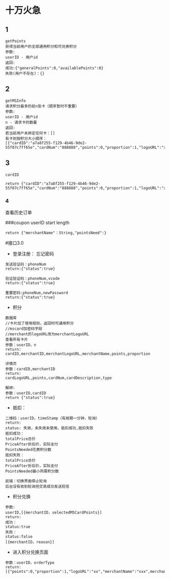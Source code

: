 # 十万火急 #
## 1 ##
	getPoints
	获得当前用户的全部通用积分和可兑换积分
	参数:
	userID - 用户id
	返回:
	成功:{"generalPoints":0,"availablePoints":0}
	失败(用户不存在)：{}

## 2 ##
	getMSInfo
	请求积分最多的前n张卡（顺序暂时不重要）
	参数:
	userID - 用户id
	n - 请求卡的数量
	返回:
	若当前用户未绑定任何卡：[]
	有卡则按积分大小顺序：
	[{"cardID":"a7a8f255-f129-4b46-9de2-55f07c7ff65e","cardNum":"888888","points":0,"proportion":1,"logoURL":"xx","merchantName":"xxx"}]

## 3 ##
    cardID
    
    return {"cardID":"a7a8f255-f129-4b46-9de2-55f07c7ff65e","cardNum":"888888","points":0,"proportion":1,"logoURL":"xx","merchantName":"xxx"}

### 4 ###
查看历史订单

###coupon
    userID start length
    
    return {"merchantName"：String,"pointsNeed":}

#接口3.0

- 登录注册：
忘记密码
```
发送验证码：phoneNum
return:{"status":true}

验证验证码：phoneNum,vcode
return:{"status":true}

重置密码:phoneNum,newPassword
return:{"status":true}
```
- 积分
```
数据库
//卡片加了使用规则，返回时可通用积分
//mscard加密码字段
//merchant的logoURL改为merchantLogoURL
查看所有卡片
参数：userID，n
return:
cardID,merchantID,merchantLogoURL,merchantName,points,proportion

详情页
参数：cardID,merchantID
return:
cardLogoURL,points,cardNum,cardDescription,type

解绑:
参数：userID,cardID
return {"status":true}
```
- 抵扣：
```
二维码：userID，timeStamp（有效期一分钟，轮询）
return:
status: 失效，未失效未使用，抵扣成功,抵扣失败
抵扣成功：
totalPrice总价
PriceAfter折后价，实际支付
PointsNeeded花费积分数
抵扣失败：
totalPrice总价
PriceAfter折后价，实际支付
PointsNeeded最小所需积分数

前端：切换界面停止轮询
后台没有收到轮询但交易成功发送短信
```

- 积分兑换
```
参数:
userID,[{merchantID，selectedMSCardPoints}]
return:
成功：
status:true
失败：
status:false
[{merchantID，reason}]
```
- 进入积分兑换页面
```
参数：userID，orderType
return:
[{"points":0,"proportion":1,"logoURL":"xx","merchantName":"xxx",merchantID:"xx"}]
```




    
    